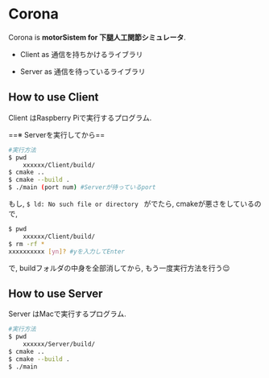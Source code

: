 # Corona

Corona is **motorSistem for 下腿人工関節シミュレータ**.



- Client as 通信を持ちかけるライブラリ

- Server as 通信を待っているライブラリ



## How to use Client

Client はRaspberry Piで実行するプログラム.



 ==※ Serverを実行してから==

```bash
#実行方法
$ pwd
	xxxxxx/Client/build/
$ cmake ..
$ cmake --build .
$ ./main (port num) #Serverが待っているport
```

もし, `$ ld: No such file or directory ` がでたら, cmakeが悪さをしているので, 

```bash
$ pwd
	xxxxxx/Client/build/
$ rm -rf *
xxxxxxxxxx [yn]? #yを入力してEnter
```

で, buildフォルダの中身を全部消してから, もう一度実行方法を行う😌





## How to use Server

Server はMacで実行するプログラム.



```bash
#実行方法
$ pwd
	xxxxxx/Server/build/
$ cmake ..
$ cmake --build .
$ ./main
```

